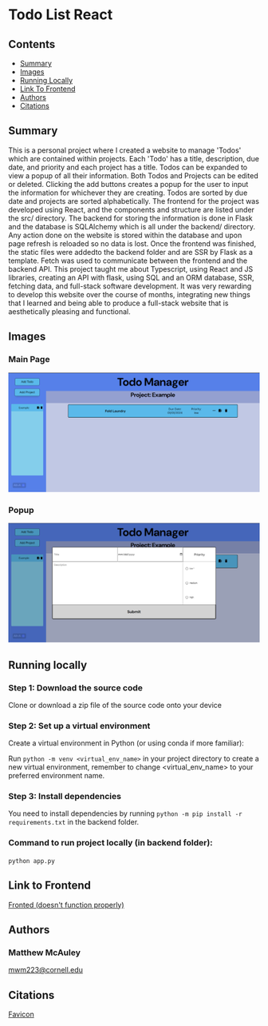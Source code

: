 # Todo List React
## Contents

- [Summary](#summary)
- [Images](#images)
- [Running Locally](#running-locally)
- [Link To Frontend](#link-to-frontend)
- [Authors](#authors)
- [Citations](#citations)

## Summary

This is a personal project where I created a website to manage 'Todos' which are
contained within projects. Each 'Todo' has a title, description, due date, and priority and 
each project has a title. Todos can be expanded to view a popup of all their information. Both
Todos and Projects can be edited or deleted. Clicking the add buttons creates a popup for the user
to input the information for whichever they are creating. Todos are sorted by due date and projects are sorted
alphabetically. The frontend for the project was developed using React, and the components and structure
are listed under the src/ directory. The backend for storing the information is done in Flask and the
database is SQLAlchemy which is all under the backend/ directory. Any action done on the website is stored 
within the database and upon page refresh is reloaded so no data is lost. Once the frontend was finished,
the static files were addedto the backend folder and are SSR by Flask as a template. Fetch was used to
communicate between the frontend and the backend API. This project taught me about Typescript, using React and JS libraries,
creating an API with flask, using SQL and an ORM database, SSR, fetching data, and full-stack software development. It was
very rewarding to develop this website over the course of months, integrating new things that I learned and being able
to produce a full-stack website that is aesthetically pleasing and functional.

## Images

### Main Page
![Main Page Image](/data/main.png)

### Popup
![Popup Image](/data/popup.png)

## Running locally

### Step 1: Download the source code
Clone or download a zip file of the source code onto your device

### Step 2: Set up a virtual environment
Create a virtual environment in Python (or using conda if more familiar):

Run `python -m venv <virtual_env_name>` in your project directory to create a new virtual environment, remember to change <virtual_env_name> to your preferred environment name.

### Step 3: Install dependencies
You need to install dependencies by running `python -m pip install -r requirements.txt` in the backend folder.

### Command to run project locally (in backend folder): 
```python app.py```

## Link to Frontend
[Fronted (doesn't function properly)](https://matt-mcauley.github.io/todo-list-react)

## Authors
### Matthew McAuley
mwm223@cornell.edu

## Citations
[Favicon](https://www.freepik.com/icon/emoticon-square-smiling-face-with-closed-eyes_42829)